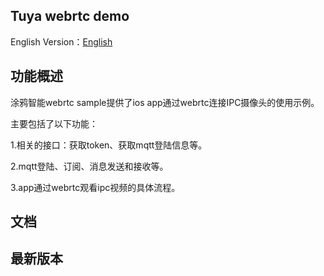 ## Tuya webrtc demo


English Version：[English](README.md)


## 功能概述

涂鸦智能webrtc sample提供了ios app通过webrtc连接IPC摄像头的使用示例。

主要包括了以下功能：

1.相关的接口：获取token、获取mqtt登陆信息等。

2.mqtt登陆、订阅、消息发送和接收等。

3.app通过webrtc观看ipc视频的具体流程。


## 文档


## 最新版本

